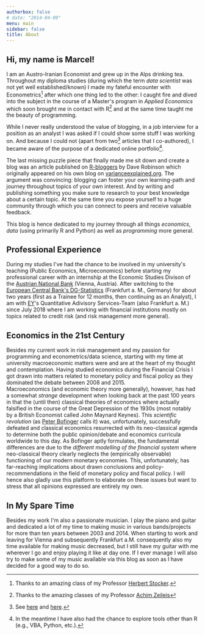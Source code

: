 ```yaml
---
authorbox: false
# date: "2014-04-09"
menu: main
sidebar: false
title: About
---
```


## Hi, my name is Marcel! ##

I am an Austro-Iranian Economist and grew up in the Alps drinking tea. Throughout my diploma studies (during which the term <em>data scientist</em> was not yet well established/known) I made my fateful encounter with Econometrics[^1] after which one thing led to the other: I caught fire and dived into the subject in the course of a Master's program in <em>Applied Economics</em> which soon brought me in contact with R[^2] and at the same time taught me the beauty of programming.

While I never really understood the value of blogging, in a job interview for a position as an analyst I was asked if I could show some stuff I was working on. And because I could not (apart from two[^3] articles that I co-authored), I became aware of the purpose of a dedicated online portfolio[^4].

The last missing puzzle piece that finally made me sit down and create a blog was an article published on [R-bloggers](https://www.r-bloggers.com/advice-to-aspiring-data-scientists-start-a-blog/">R-bloggers</a>) by Dave Robinson which originally appeared on his own blog on [varianceexplained.org](http://varianceexplained.org/r/start-blog/">varianceexplained.org</a>). The argument was convincing: blogging can foster your own learning-path and journey throughout topics of your own interest. And by writing and publishing something you make sure to research to your best knowledge about a certain topic. At the same time you expose yourself to a huge community through which you can connect to peers and receive valuable feedback.</p>

This blog is hence dedicated to my journey through all things <em>economics</em>, <em>data</em> (using primarily R and Python) as well as <em>programming</em> more general.

## Professional Experience ##
During my studies I've had the chance to be involved in my university's teaching (Public Economics, Microeconomics) before starting my professional career with an internship at the Economic Studies Divison of the [Austrian National Bank](https://www.oenb.at/) (Vienna, Austria). After switching to the [European Central Bank's DG-Statistics](https://www.ecb.europa.eu/stats/html/index.en.html) (Frankfurt a. M., Germany) for about two years (first as a Trainee for 12 months, then continuing as an Analyst), I am with [EY](https://www.ey.com/de_de)'s Quantitative Adivisory Services-Team (also Frankfurt a. M.) since July 2018 where I am working with financial institutions mostly on topics related to credit risk (and risk management more general).


## Economics in the 21st Century ##
Besides my current work in risk management and my passion for programming and econometrics/data science, starting with my time at university macroeconomic matters were and are at the heart of my thought and contemplation. Having studied economics during the Financial Crisis I got drawn into matters related to monetary policy and fiscal policy as they dominated the debate between 2008 and 2015. \
Macroeconomics (and economic theory more generally), however, has had a somewhat *strange* development when looking back at the past 100 years in that the (until then) classical theories of economics where actually falsified in the course of the Great Depression of the 1930s (most notably by a British Economist called John Maynard Keynes). This *scientific revolution* (as [Peter Bofinger](https://www.socialeurope.eu/fridays-for-keynesianism) calls it) was, unfortunately, successfully defeated and classical economics resurrected with its neo-classical agenda to determine both the public opinion/debate and economics curricula worldwide to this day. As Bofinger aptly formulates, the fundamental differences are due to the *different modelling of the financial system* where neo-classical theory clearly neglects the (empirically observable) functioning of our modern monetary economies. This, unfortunately, has far-reaching implications about drawn conclusions and policy-recommendations in the field of monetary policy and fiscal policy. I will hence also gladly use this platform to elaborate on these issues but want to stress that all opinions expressed are entirely my own.


## In My Spare Time ##
Besides my work I'm also a passionate musician. I play the piano and guitar and dedicated a lot of my time to making music in various bands/projects for more than ten years between 2003 and 2014. When starting to work and leaving for Vienna and subsequently Frankfurt a.M. consequently also my time available for making music decreased, but I still have my guitar with me wherever I go and enjoy playing it like at day one. If I ever manage I will also try to make some of my music available via this blog as soon as I have decided for a good way to do so.</p>

[^1]: Thanks to an amazing class of my Professor [Herbert Stocker](https://www.hsto.info/econometrics/).

[^2]: Thanks to the amazing classes of my Professor [Achim Zeileis](https://eeecon.uibk.ac.at/~zeileis/)

[^3]: See [here](https://econpapers.repec.org/article/onboenbfs/y_3a2016_3ai_3a31_3ab_3a3.htm) and [here](https://www.unece.org/fileadmin/DAM/stats/documents/ece/ces/ge.42/2017/ECB.pdf).

[^4]: In the meantime I have also had the chance to explore tools other than R (e.g., VBA, Python, etc.).

[^5]: Monetary Policy Operations and the Financial System (2014).